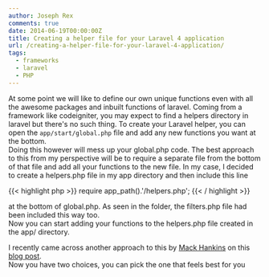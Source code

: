 ```yaml
---
author: Joseph Rex
comments: true
date: 2014-06-19T00:00:00Z
title: Creating a helper file for your Laravel 4 application
url: /creating-a-helper-file-for-your-laravel-4-application/
tags:
  - frameworks
  - laravel
  - PHP
---
```


At some point we will like to define our own unique functions even with all the awesome packages and inbuilt functions of laravel. Coming from a framework like codeigniter, you may expect to find a helpers directory in laravel but there's no such thing. To create your Laravel helper, you can open the `app/start/global.php` file and add any new functions you want at the bottom.  
Doing this however will mess up your global.php code. The best approach to this from my perspective will be to require a separate file from the bottom of that file and add all your functions to the new file. In my case, I decided to create a helpers.php file in my app directory and then include this line
<!--more-->

{{< highlight php >}}
require app_path().'/helpers.php';
{{< / highlight >}}

at the bottom of global.php. As seen in the folder, the filters.php file had been included this way too.  
Now you can start adding your functions to the helpers.php file created in the app/ directory.

I recently came across another approach to this by [Mack Hankins][1] on this [blog post][2].  
Now you have two choices, you can pick the one that feels best for you

 [1]: https://twitter.com/mackhankins
 [2]: http://www.mackhankins.com/blog/laravel/defining-your-own-helper-classes-in-laravel-4
